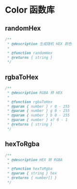 # Color 函数库

## randomHex
```ts
/**
 * @description 生成随机 HEX 颜色
 *
 * @function randomHex
 * @returns { string }
 */
```

## rgbaToHex
```ts
/**
 * @description RGBA 转 HEX
 *
 * @function rgbaToHex
 * @param { number } r 0 - 255
 * @param { number } g 0 - 255
 * @param { number } b 0 - 255
 * @param { number } a? 0 - 1
 * @returns { string }
 */
```

## hexToRgba
```ts
/**
 * @description HEX 转 RGBA
 *
 * @function hexToRgba
 * @param { string } hex
 * @returns { number[] }
 */
```
